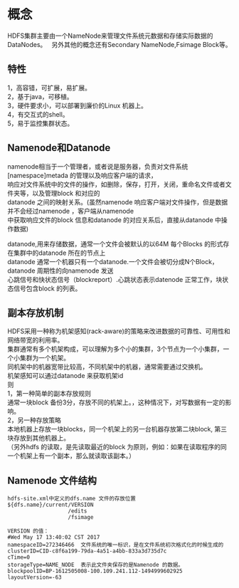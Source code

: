 # 概念  
HDFS集群主要由一个NameNode来管理文件系统元数据和存储实际数据的DataNodes。    
另外其他的概念还有Secondary NameNode,Fsimage Block等。  
## 特性  
1，高容错，可扩展，易扩展。   
2，基于java，可移植。    
3，硬件要求小，可以部署到廉价的Linux 机器上。  
4，有交互式的shell。  
5，易于监控集群状态。  
## Namenode和Datanode
namenode相当于一个管理者，或者说是服务器，负责对文件系统[namespace]metada 的管理以及响应客户端的请求，  
响应对文件系统中的文件的操作，如删除，保存，打开，关闭，重命名文件或者文件夹等，以及管理block 和对应的  
datanode 之间的映射关系。(虽然namenode 响应客户端对文件操作，但是数据并不会经过namenode ，客户端从namenode  
中获取响应文件的block 信息和datanode 的对应关系后，直接从datanode 中操作数据)  
  
datanode,用来存储数据，通常一个文件会被默认的以64M 每个Blocks 的形式存在集群中的datanode 所在的节点上  
datanode 通常一个机器只有一个datanode.一个文件会被切分成N个Block， datanode 周期性的向namenode 发送  
心跳信号和快状态信号（blockreport）.心跳状态表示datenode 正常工作，块状态信号包含block 的列表。  
  
## 副本存放机制
HDFS采用一种称为机架感知(rack-aware)的策略来改进数据的可靠性、可用性和网络带宽的利用率。  
集群通常有多个机架构成，可以理解为多个小的集群，3个节点为一个小集群，一个小集群为一个机架。 <br />
同机架中的机器宽带比较高，不同机架中的机器，通常需要通过交换机。   
机架感知可以通过datanode 来获取机架id  
则<br />
1，第一种简单的副本存放规则<br />
通常一块block 备份3分，存放不同的机架上。，这种情况下，对写数据有一定的影响。<br/>
2，另一种存放策略<br/>
本地机器上存放一块blocks，同一个机架上的另一台机器存放第二块block, 第三块存放到其他机器上。<br />
（另外hdfs 的读取，是先读取最近的block 为原则，例如：如果在读取程序的同一个机架上有一个副本，那么就读取该副本。）    

## Namenode 文件结构
```
hdfs-site.xml中定义的dfs.name 文件的存放位置
${dfs.name}/current/VERSION
                   /edits
                   /fsimage
                   
VERSION 的值：
#Wed May 17 13:40:02 CST 2017
namespaceID=272346466  文件系统的唯一标识，是在文件系统初次格式化的时候生成的
clusterID=CID-c8f6a199-79da-4a51-a4bb-833a3d735d7c
cTime=0
storageType=NAME_NODE  表示此文件夹保存的是Namenode 的数据。
blockpoolID=BP-1612505008-100.109.241.112-1494999602925
layoutVersion=-63
```


